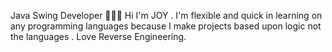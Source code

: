 Java Swing Developer 👨🏼‍💻
Hi I'm JOY . 
I'm flexible and quick in learning on any programming languages because I make projects based upon logic not the languages .
Love Reverse Engineering.

<!---
JOY-SAM/JOY-SAM is a ✨ special ✨ repository because its `README.md` (this file) appears on your GitHub profile.
You can click the Preview link to take a look at your changes.
--->
